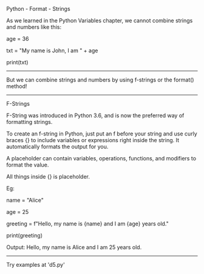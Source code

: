 

Python - Format - Strings

As we learned in the Python Variables chapter, we cannot combine strings and numbers like this:

age = 36

txt = "My name is John, I am " + age

print(txt)

------------------------------------------------------------------------------------------------------------------------

But we can combine strings and numbers by using f-strings or the format() method!

-----------------------------------------------------------------------------------------------------------------------

F-Strings

F-String was introduced in Python 3.6, and is now the preferred way of formatting strings.

To create an f-string in Python, just put an f before your string and use curly braces {} to include variables or expressions right inside the string. It automatically formats the output for you.

A placeholder can contain variables, operations, functions, and modifiers to format the value.

All things inside {} is placeholder.

Eg:

name = "Alice"

age = 25

greeting = f"Hello, my name is {name} and I am {age} years old."

print(greeting)

Output: Hello, my name is Alice and I am 25 years old.

---------------------------------------------------------------------------------------------------------------------------------------

Try examples at 'd5.py'
